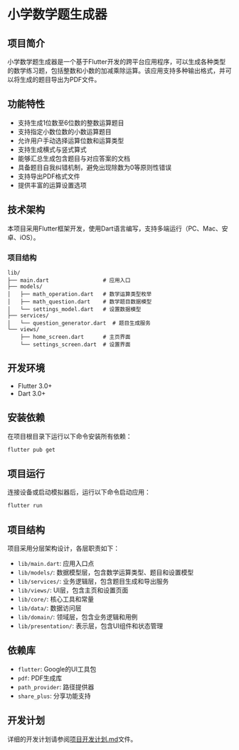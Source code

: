 # 小学数学题生成器

## 项目简介

小学数学题生成器是一个基于Flutter开发的跨平台应用程序，可以生成各种类型的数学练习题，包括整数和小数的加减乘除运算。该应用支持多种输出格式，并可以将生成的题目导出为PDF文件。

## 功能特性

- 支持生成1位数至6位数的整数运算题目
- 支持指定小数位数的小数运算题目
- 允许用户手动选择运算位数和运算类型
- 支持生成横式与竖式算式
- 能够汇总生成包含题目与对应答案的文档
- 具备题目自我纠错机制，避免出现除数为0等原则性错误
- 支持导出PDF格式文件
- 提供丰富的运算设置选项

## 技术架构

本项目采用Flutter框架开发，使用Dart语言编写，支持多端运行（PC、Mac、安卓、iOS）。

### 项目结构

```
lib/
├── main.dart                 # 应用入口
├── models/
│   ├── math_operation.dart   # 数学运算类型枚举
│   ├── math_question.dart    # 数学题目数据模型
│   └── settings_model.dart   # 设置数据模型
├── services/
│   └── question_generator.dart  # 题目生成服务
└── views/
    ├── home_screen.dart      # 主页界面
    └── settings_screen.dart  # 设置界面
```

## 开发环境

- Flutter 3.0+
- Dart 3.0+

## 安装依赖

在项目根目录下运行以下命令安装所有依赖：

```bash
flutter pub get
```

## 项目运行

连接设备或启动模拟器后，运行以下命令启动应用：

```bash
flutter run
```

## 项目结构

项目采用分层架构设计，各层职责如下：

- `lib/main.dart`: 应用入口点
- `lib/models/`: 数据模型层，包含数学运算类型、题目和设置模型
- `lib/services/`: 业务逻辑层，包含题目生成和导出服务
- `lib/views/`: UI层，包含主页和设置页面
- `lib/core/`: 核心工具和常量
- `lib/data/`: 数据访问层
- `lib/domain/`: 领域层，包含业务逻辑和用例
- `lib/presentation/`: 表示层，包含UI组件和状态管理

## 依赖库

- `flutter`: Google的UI工具包
- `pdf`: PDF生成库
- `path_provider`: 路径提供器
- `share_plus`: 分享功能支持

## 开发计划

详细的开发计划请参阅[项目开发计划.md](项目开发计划.md)文件。